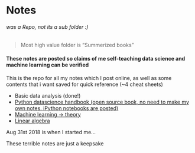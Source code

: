 # Notes

###### was a Repo, not its a sub folder :)

 

> Most high value folder is “Summerized books”

#### These notes are posted so claims of me self-teaching data science and machine learning can be verified 

This is the repo for all my notes which I post online, as well as some contents that i want saved for quick reference (~4 cheat sheets) 

* Basic data analysis (done!)
* [Python datascience handbook (open source book, no need to make my own notes. iPython notebooks are posted)](https://github.com/jakevdp/PythonDataScienceHandbook)
* [Machine learning -> theory](https://github.com/alik604/Notes/blob/master/machineLearning-general.markdown)
* [Linear algebra](https://github.com/alik604/Notes/blob/master/linearAlgebra.md) 





Aug 31st 2018 is when I started me...

These terrible notes are just a keepsake
